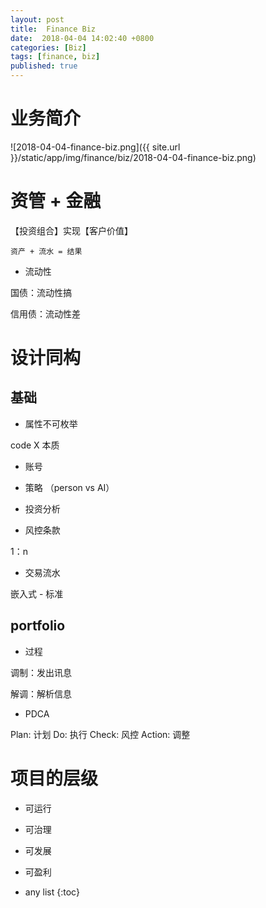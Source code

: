 ```yaml
---
layout: post
title:  Finance Biz
date:  2018-04-04 14:02:40 +0800
categories: [Biz]
tags: [finance, biz]
published: true
---
```


# 业务简介

![2018-04-04-finance-biz.png]({{ site.url }}/static/app/img/finance/biz/2018-04-04-finance-biz.png)


# 资管 + 金融

【投资组合】实现【客户价值】

`资产 + 流水 = 结果`

- 流动性

国债：流动性搞

信用债：流动性差

# 设计同构

## 基础

- 属性不可枚举

code X 本质

- 账号

- 策略 （person vs AI）

- 投资分析

- 风控条款

1：n

- 交易流水

嵌入式 - 标准

## portfolio

- 过程

调制：发出讯息

解调：解析信息

- PDCA

Plan: 计划
Do: 执行
Check: 风控
Action: 调整



# 项目的层级

- 可运行

- 可治理

- 可发展

- 可盈利

* any list
{:toc}






 





